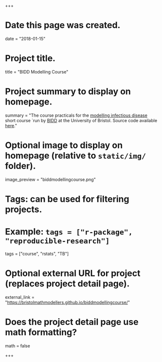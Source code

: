 +++
  # Date this page was created.
  date = "2018-01-15"
  
  # Project title.
  title = "BIDD Modelling Course"
  
  # Project summary to display on homepage.
  summary = "The course practicals for the [modelling infectious disease](https://en.wikipedia.org/wiki/Compartmental_models_in_epidemiology) short course `run by [BIDD](http://www.bristol.ac.uk/population-health-sciences/research/groups/bidd/) at the University of Bristol. Source code available [here](https://github.com/bristolmathmodellers/biddmodellingcourse/)."
  
  # Optional image to display on homepage (relative to `static/img/` folder).
  image_preview = "biddmodellingcourse.png"
  
  # Tags: can be used for filtering projects.
  # Example: `tags = ["r-package", "reproducible-research"]`
  tags = ["course", "rstats", "TB"]
  
  # Optional external URL for project (replaces project detail page).
  external_link = "https://bristolmathmodellers.github.io/biddmodellingcourse/"
  
  # Does the project detail page use math formatting?
  math = false
  
+++
    